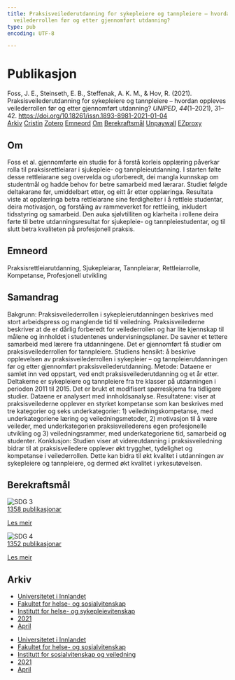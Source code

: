 ```yaml
---
title: Praksisveilederutdanning for sykepleiere og tannpleiere – hvordan oppleves
  veilederrollen før og etter gjennomført utdanning?
type: pub
encoding: UTF-8

---
```

<h1>Publikasjon</h1>
<article id="csl-bib-container-36JEXDTS" class="csl-bib-container">
  <div class="csl-bib-body"> <div class="csl-entry">Foss, J. E., Steinseth, E. B., Steffenak, A. K. M., &#38; Hov, R. (2021). Praksisveilederutdanning for sykepleiere og tannpleiere – hvordan oppleves veilederrollen før og etter gjennomført utdanning? <i>UNIPED</i>, <i>44</i>(1–2021), 31–42. <a href="https://doi.org/10.18261/issn.1893-8981-2021-01-04">https://doi.org/10.18261/issn.1893-8981-2021-01-04</a></div> </div>
  <div class="csl-bib-buttons">
    <a href="#taxonomy-article-36JEXDTS" alt="archive" class="csl-bib-button">Arkiv</a>
    <a href="https://app.cristin.no/results/show.jsf?id=1902873" alt="Cristin" class="csl-bib-button">Cristin</a>
    <a href="http://zotero.org/groups/5881554/items/36JEXDTS" alt="Zotero" class="csl-bib-button">Zotero</a>
    <a href="#keywords-article-36JEXDTS" alt="keywords" class="csl-bib-button">Emneord</a>
    <a href="#about-article-36JEXDTS" alt="about_pub" class="csl-bib-button">Om</a>
    <a href="#sdg-article-36JEXDTS" alt="sdg" class="csl-bib-button">Berekraftsmål</a>
    <a href="https://doi.org/10.18261/issn.1893-8981-2021-01-04" alt="Unpaywall" class="csl-bib-button">Unpaywall</a>
    <a href="https://doi.org/10.18261/issn.1893-8981-2021-01-04" alt="EZproxy" class="csl-bib-button">EZproxy</a>
  </div>
  <div id="csl-bib-meta-container-36JEXDTS"></div>
</article>
<div id="csl-bib-meta-36JEXDTS" class="csl-bib-meta">
  <article id="about-article-36JEXDTS" class="about_pub-article">
    <h1>Om</h1>
    Foss et al. gjennomførte ein studie for å forstå korleis opplæring påverkar rolla til praksisrettleiarar i sjukepleie- og tannpleieutdanning. I starten følte desse rettleiarane seg overvelda og uforberedt, dei mangla kunnskap om studentmål og hadde behov for betre samarbeid med lærarar. Studiet følgde deltakarane før, umiddelbart etter, og eitt år etter opplæringa. Resultata viste at opplæringa betra rettleiarane sine ferdigheiter i å rettleie studentar, deira motivasjon, og forståing av rammeverket for rettleiing, inkludert tidsstyring og samarbeid. Den auka sjølvtilliten og klarheita i rollene deira førte til betre utdanningsresultat for sjukepleie- og tannpleiestudentar, og til slutt betra kvaliteten på profesjonell praksis.
  </article>
  <article id="keywords-article-36JEXDTS" class="keywords-article">
    <h1>Emneord</h1>
    Praksisrettleiarutdanning, Sjukepleiarar, Tannpleiarar, Rettleiarrolle, Kompetanse, Profesjonell utvikling
  </article>
  <article id="abstract-article-36JEXDTS" class="abstract-article">
    <h1>Samandrag</h1>
    Bakgrunn: Praksisveilederrollen i sykepleierutdanningen beskrives med stort arbeidspress og manglende tid til 
veiledning. Praksisveilederne beskriver at de er dårlig forberedt for veilederrollen og har lite kjennskap til målene 
og innholdet i studentenes undervisningsplaner. De savner et tettere samarbeid med lærere fra utdanningene. 
Det er gjennomført få studier om praksisveilederrollen for tannpleiere. 
Studiens hensikt: å beskrive opplevelsen av praksisveilederrollen i sykepleier – og tannpleierutdanningen før og 
etter gjennomført praksisveilederutdanning. 
Metode: Dataene er samlet inn ved oppstart, ved endt praksisveilederutdanning og et år etter. Deltakerne er sykepleiere og tannpleiere fra tre klasser på utdanningen i perioden 2011 til 2015. Det er brukt et modifisert spørreskjema 
fra tidligere studier. Dataene er analysert med innholdsanalyse. 
Resultatene: viser at praksisveilederne opplever en styrket kompetanse som kan beskrives med tre kategorier og 
seks underkategorier: 1) veiledningskompetanse, med underkategoriene læring og veiledningsmetoder, 2) motivasjon 
til å være veileder, med underkategorien praksisveilederens egen profesjonelle utvikling og 3) veiledningsrammer, 
med underkategoriene tid, samarbeid og studenter. 
Konklusjon: Studien viser at videreutdanning i praksisveiledning bidrar til at praksisveiledere opplever økt trygghet, tydelighet og kompetanse i veilederrollen. Dette kan bidra til økt kvalitet i utdanningen av sykepleiere og tannpleiere, og dermed økt kvalitet i yrkesutøvelsen.
  </article>
  <article id="sdg-article-36JEXDTS" class="sdg-article">
    <h1>Berekraftsmål</h1>
    <div class="sdg-container"><div id="sdg3" class="sdg">
        <img src="{{< params subfolder >}}images/sdg/sdg03_nn.png" class="image" alt="SDG 3">
        <div class="sdg-overlay">
          <a href="/nn/archive/?key=?sdg=3#archive" class="sdg-publication-count"><span>1358</span> publikasjonar</a>
          <p><a href="https://fn.no/om-fn/fns-baerekraftsmaal/god-helse-og-livskvalitet?lang=nno-NO" class="sdg-read-more">Les meir</a></p>
        </div>
      </div> <div id="sdg4" class="sdg">
        <img src="{{< params subfolder >}}images/sdg/sdg04_nn.png" class="image" alt="SDG 4">
        <div class="sdg-overlay">
          <a href="/nn/archive/?key=?sdg=4#archive" class="sdg-publication-count"><span>1352</span> publikasjonar</a>
          <p><a href="https://fn.no/om-fn/fns-baerekraftsmaal/god-utdanning?lang=nno-NO" class="sdg-read-more">Les meir</a></p>
        </div>
      </div></div>
  </article>
  <article id="taxonomy-article-36JEXDTS" class="taxonomy-article">
    <h1>Arkiv</h1>
    <ul>
      <li>
        <a href="/nn/archive/?key=3DCRN523">Universitetet i Innlandet</a>
      </li>
      <li>
        <a href="/nn/archive/?key=IDKFS3MX">Fakultet for helse- og sosialvitenskap</a>
      </li>
      <li>
        <a href="/nn/archive/?key=GTV4ECMZ">Institutt for helse- og sykepleievitenskap</a>
      </li>
      <li>
        <a href="/nn/archive/?key=4IUS5XY3">2021</a>
      </li>
      <li>
        <a href="/nn/archive/?key=F8HY3TFI">April</a>
      </li>
    </ul>
    <ul>
      <li>
        <a href="/nn/archive/?key=3DCRN523">Universitetet i Innlandet</a>
      </li>
      <li>
        <a href="/nn/archive/?key=IDKFS3MX">Fakultet for helse- og sosialvitenskap</a>
      </li>
      <li>
        <a href="/nn/archive/?key=CU4VFGCV">Institutt for sosialvitenskap og veiledning</a>
      </li>
      <li>
        <a href="/nn/archive/?key=2C96K84E">2021</a>
      </li>
      <li>
        <a href="/nn/archive/?key=I5T2IY88">April</a>
      </li>
    </ul>
  </article>
</div>
